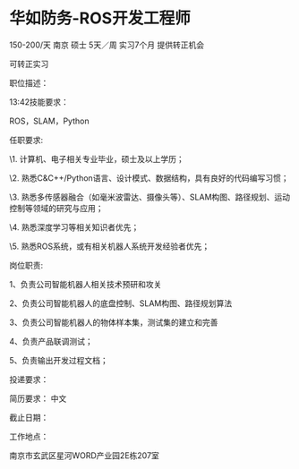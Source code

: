 # 华如防务-ROS开发工程师

150-200/天 南京 硕士 5天／周 实习7个月 提供转正机会

可转正实习

职位描述：

13:42技能要求：

ROS，SLAM，Python

任职要求:

\1. 计算机、电子相关专业毕业，硕士及以上学历；

\2. 熟悉C&C++/Python语言、设计模式、数据结构，具有良好的代码编写习惯；

\3. 熟悉多传感器融合（如毫米波雷达、摄像头等）、SLAM构图、路径规划、运动控制等领域的研究与应用；

\4. 熟悉深度学习等相关知识者优先；

\5. 熟悉ROS系统，或有相关机器人系统开发经验者优先；

岗位职责:

1、负责公司智能机器人相关技术预研和攻关

2、负责公司智能机器人的底盘控制、SLAM构图、路径规划算法

3、负责公司智能机器人的物体样本集，测试集的建立和完善

4、负责产品联调测试；

5、负责输出开发过程文档；

投递要求：

简历要求： 中文

截止日期：

工作地点：

南京市玄武区星河WORD产业园2E栋207室